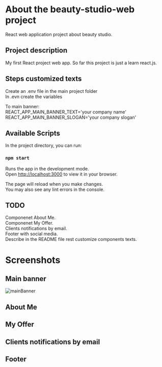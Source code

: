 # About the beauty-studio-web project

React web application project about beauty studio.

## Project description 

My first React project web app. So far this project is just a learn react.js.

## Steps customized texts

Create an .env file in the main project folder \
In .evn create the variables

To main banner: \
REACT_APP_MAIN_BANNER_TEXT='your company name' \
REACT_APP_MAIN_BANNER_SLOGAN='your company slogan' 

## Available Scripts

In the project directory, you can run:

### `npm start`

Runs the app in the development mode.\
Open [http://localhost:3000](http://localhost:3000) to view it in your browser.

The page will reload when you make changes.\
You may also see any lint errors in the console.

## TODO

Componenet About Me. \
Componenet My Offer. \
Clients notifications by email. \
Footer with social media. \
Describe in the README file rest customize components texts.

# Screenshots

## Main banner
![mainBanner](https://user-images.githubusercontent.com/94242778/174099325-4773c9e7-1742-462d-ba59-17cae7fc5c09.PNG)

## About Me
## My Offer
## Clients notifications by email
## Footer
